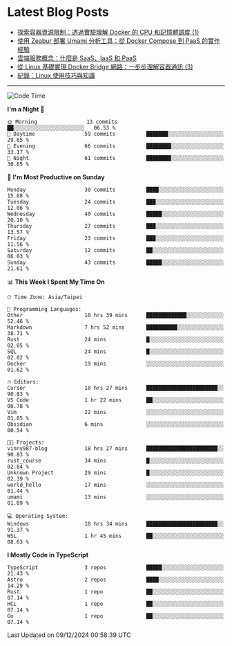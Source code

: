 # Latest Blog Posts
<!-- BLOG-POST-LIST:START -->
- [探索容器資源限制：透過實驗理解 Docker 的 CPU 和記憶體調度 &lpar;1&rpar;](https://www.vinny987.xyz/blog/2024/exploring-container-resource-limits-understanding-docker-s-cpu-and-memory-scheduling-through-1/)
- [使用 Zeabur 部署 Umami 分析工具：從 Docker Compose 到 PaaS 的實作經驗](https://www.vinny987.xyz/blog/2024/deploying-umami-analytics-on-zeabur-from-docker-compose-to-paas-implementation/)
- [雲端服務概念：什麼是 SaaS、IaaS 和 PaaS](https://www.vinny987.xyz/blog/2024/cloud-service-concepts-what-are-saas-iaas-and-paas/)
- [從 Linux 基礎實現 Docker Bridge 網路：一步步理解容器通訊 &lpar;3&rpar;](https://www.vinny987.xyz/blog/2024/building-docker-style-bridge-networks-from-scratch-a-linux-network-deep-dive-3/)
- [紀錄：Linux 使用技巧與知識](https://www.vinny987.xyz/blog/2024/notes-linux-tips-and-knowledge/)
<!-- BLOG-POST-LIST:END -->

---

<!--START_SECTION:waka-->
![Code Time](http://img.shields.io/badge/Code%20Time-484%20hrs%206%20mins-blue)

**I'm a Night 🦉** 

```text
🌞 Morning                13 commits          ██░░░░░░░░░░░░░░░░░░░░░░░   06.53 % 
🌆 Daytime                59 commits          ███████░░░░░░░░░░░░░░░░░░   29.65 % 
🌃 Evening                66 commits          ████████░░░░░░░░░░░░░░░░░   33.17 % 
🌙 Night                  61 commits          ████████░░░░░░░░░░░░░░░░░   30.65 % 
```
📅 **I'm Most Productive on Sunday** 

```text
Monday                   30 commits          ████░░░░░░░░░░░░░░░░░░░░░   15.08 % 
Tuesday                  24 commits          ███░░░░░░░░░░░░░░░░░░░░░░   12.06 % 
Wednesday                40 commits          █████░░░░░░░░░░░░░░░░░░░░   20.10 % 
Thursday                 27 commits          ███░░░░░░░░░░░░░░░░░░░░░░   13.57 % 
Friday                   23 commits          ███░░░░░░░░░░░░░░░░░░░░░░   11.56 % 
Saturday                 12 commits          ██░░░░░░░░░░░░░░░░░░░░░░░   06.03 % 
Sunday                   43 commits          █████░░░░░░░░░░░░░░░░░░░░   21.61 % 
```


📊 **This Week I Spent My Time On** 

```text
🕑︎ Time Zone: Asia/Taipei

💬 Programming Languages: 
Other                    10 hrs 39 mins      █████████████░░░░░░░░░░░░   52.46 % 
Markdown                 7 hrs 52 mins       ██████████░░░░░░░░░░░░░░░   38.71 % 
Rust                     24 mins             █░░░░░░░░░░░░░░░░░░░░░░░░   02.05 % 
SQL                      24 mins             █░░░░░░░░░░░░░░░░░░░░░░░░   02.02 % 
Docker                   19 mins             ░░░░░░░░░░░░░░░░░░░░░░░░░   01.62 % 

🔥 Editors: 
Cursor                   18 hrs 27 mins      ███████████████████████░░   90.83 % 
VS Code                  1 hr 22 mins        ██░░░░░░░░░░░░░░░░░░░░░░░   06.78 % 
Vim                      22 mins             ░░░░░░░░░░░░░░░░░░░░░░░░░   01.85 % 
Obsidian                 6 mins              ░░░░░░░░░░░░░░░░░░░░░░░░░   00.54 % 

🐱‍💻 Projects: 
vinny987-blog            18 hrs 27 mins      ███████████████████████░░   90.83 % 
rust_course              34 mins             █░░░░░░░░░░░░░░░░░░░░░░░░   02.84 % 
Unknown Project          29 mins             █░░░░░░░░░░░░░░░░░░░░░░░░   02.39 % 
world_hello              17 mins             ░░░░░░░░░░░░░░░░░░░░░░░░░   01.44 % 
umami                    13 mins             ░░░░░░░░░░░░░░░░░░░░░░░░░   01.09 % 

💻 Operating System: 
Windows                  18 hrs 34 mins      ███████████████████████░░   91.37 % 
WSL                      1 hr 45 mins        ██░░░░░░░░░░░░░░░░░░░░░░░   08.63 % 
```

**I Mostly Code in TypeScript** 

```text
TypeScript               3 repos             █████░░░░░░░░░░░░░░░░░░░░   21.43 % 
Astro                    2 repos             ████░░░░░░░░░░░░░░░░░░░░░   14.29 % 
Rust                     1 repo              ██░░░░░░░░░░░░░░░░░░░░░░░   07.14 % 
HCL                      1 repo              ██░░░░░░░░░░░░░░░░░░░░░░░   07.14 % 
Go                       1 repo              ██░░░░░░░░░░░░░░░░░░░░░░░   07.14 % 
```




 Last Updated on 09/12/2024 00:58:39 UTC
<!--END_SECTION:waka-->

<!--
**vincent97277/vincent97277** is a ✨ _special_ ✨ repository because its `README.md` (this file) appears on your GitHub profile.

Here are some ideas to get you started:

- 🔭 I’m currently working on ...
- 🌱 I’m currently learning ...
- 👯 I’m looking to collaborate on ...
- 🤔 I’m looking for help with ...
- 💬 Ask me about ...
- 📫 How to reach me: ...
- 😄 Pronouns: ...
- ⚡ Fun fact: ...
-->
